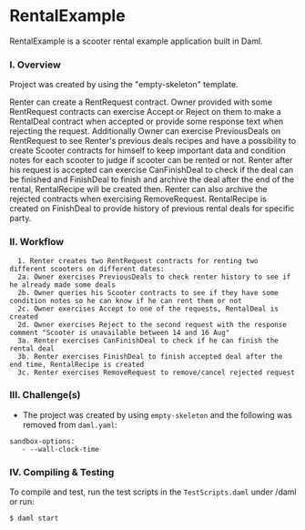 # RentalExample
RentalExample is a scooter rental example application built in Daml.

### I. Overview 
Project was created by using the "empty-skeleton" template.

Renter can create a RentRequest contract. Owner provided with some RentRequest contracts can exercise Accept or Reject on them to make a RentalDeal contract when accepted or provide some response text when rejecting the request. Additionally Owner can exercise PreviousDeals on RentRequest to see Renter's previous deals recipes and have a possibility to create Scooter contracts for himself to keep important data and condition notes for each scooter to judge if scooter can be rented or not.
Renter after his request is accepted can exercise CanFinishDeal to check if the deal can be finished and FinishDeal to finish and archive the deal after the end of the rental, RentalRecipe will be created then. Renter can also archive the rejected contracts when exercising RemoveRequest.
RentalRecipe is created on FinishDeal to provide history of previous rental deals for specific party.


### II. Workflow
   
      1. Renter creates two RentRequest contracts for renting two different scooters on different dates:
      2a. Owner exercises PreviousDeals to check renter history to see if he already made some deals
      2b. Owner queries his Scooter contracts to see if they have some condition notes so he can know if he can rent them or not
      2c. Owner exercises Accept to one of the requests, RentalDeal is created
      2d. Owner exercises Reject to the second request with the response comment "Scooter is unavailable between 14 and 16 Aug"
      3a. Renter exercises CanFinishDeal to check if he can finish the rental deal
      3b. Renter exercises FinishDeal to finish accepted deal after the end time, RentalRecipe is created
      3c. Renter exercises RemoveRequest to remove/cancel rejected request

### III. Challenge(s)
* The project was created by using `empty-skeleton` and the following was removed from `daml.yaml`:
```
sandbox-options:
   - --wall-clock-time
```

### IV. Compiling & Testing
To compile and test, run the test scripts in the `TestScripts.daml` under /daml or run:
```
$ daml start
```